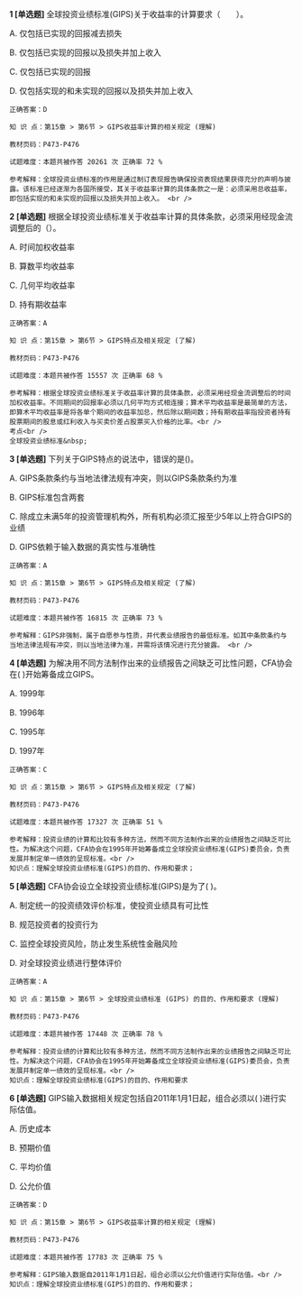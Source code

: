 **1 [单选题]** 全球投资业绩标准(GIPS)关于收益率的计算要求（&emsp;&emsp;）。 

A. 仅包括已实现的回报减去损失

B. 仅包括已实现的回报以及损失并加上收入

C. 仅包括已实现的回报

D. 仅包括实现的和未实现的回报以及损失并加上收入 

```
正确答案：D

知 识 点：第15章 > 第6节 > GIPS收益率计算的相关规定 (理解)

教材页码：P473-P476

试题难度：本题共被作答 20261 次 正确率 72 %

参考解释：全球投资业绩标准的作用是通过制订表现报告确保投资表现结果获得充分的声明与披露。该标准已经逐渐为各国所接受，其关于收益率计算的具体条款之一是：必须采用总收益率，即包括实现的和未实现的回报以及损失并加上收入。 <br />

```


**2 [单选题]** 根据全球投资业绩标准关于收益率计算的具体条款，必须采用经现金流调整后的（）。

A. 时间加权收益率

B. 算数平均收益率

C. 几何平均收益率

D. 持有期收益率

```
正确答案：A

知 识 点：第15章 > 第6节 > GIPS特点及相关规定 (了解)

教材页码：P473-P476

试题难度：本题共被作答 15557 次 正确率 68 %

参考解释：根据全球投资业绩标准关于收益率计算的具体条款，必须采用经现金流调整后的时间加权收益率。不同期间的回报率必须以几何平均方式相连接；算术平均收益率是最简单的方法，即算术平均收益率是将各单个期间的收益率加总，然后除以期间数；持有期收益率指投资者持有股票期间的股息或红利收入与买卖价差占股票买入价格的比率。<br />
考点<br />
全球投资业绩标准&nbsp;
```


**3 [单选题]** 下列关于GIPS特点的说法中，错误的是()。 

A. GIPS条款条约与当地法律法规有冲突，则以GIPS条款条约为准

B. GIPS标准包含两套

C. 除成立未满5年的投资管理机构外，所有机构必须汇报至少5年以上符合GIPS的业绩

D. GIPS依赖于输入数据的真实性与准确性 

```
正确答案：A

知 识 点：第15章 > 第6节 > GIPS特点及相关规定 (了解)

教材页码：P473-P476

试题难度：本题共被作答 16815 次 正确率 73 %

参考解释：GIPS非强制，属于自愿参与性质，并代表业绩报告的最低标准。如其中条款条约与当地法律法规有冲突，则以当地法律为准，并需将该情况进行充分披露。 <br />

```


**4 [单选题]** 为解决用不同方法制作出来的业绩报告之间缺乏可比性问题，CFA协会在( )开始筹备成立GIPS。

A. 1999年

B. 1996年

C. 1995年

D. 1997年 

```
正确答案：C

知 识 点：第15章 > 第6节 > GIPS特点及相关规定 (了解)

教材页码：P473-P476

试题难度：本题共被作答 17327 次 正确率 51 %

参考解释：投资业绩的计算和比较有多种方法，然而不同方法制作出来的业绩报告之间缺乏可比性。为解决这个问题，CFA协会在1995年开始筹备成立全球投资业绩标准(GIPS)委员会，负责发展并制定单一绩效的呈现标准。<br />
知识点：理解全球投资业绩标准(GIPS)的目的、作用和要求；
```


**5 [单选题]** CFA协会设立全球投资业绩标准(GIPS)是为了( )。

A. 制定统一的投资绩效评价标准，使投资业绩具有可比性

B. 规范投资者的投资行为

C. 监控全球投资风险，防止发生系统性金融风险

D. 对全球投资业绩进行整体评价 

```
正确答案：A

知 识 点：第15章 > 第6节 > 全球投资业绩标准 (GIPS) 的目的、作用和要求 (理解)

教材页码：P473-P476

试题难度：本题共被作答 17448 次 正确率 78 %

参考解释：投资业绩的计算和比较有多种方法，然而不同方法制作出来的业绩报告之间缺乏可比性。为解决这个问题，CFA协会在1995年开始筹备成立全球投资业绩标准(GIPS)委员会，负责发展并制定单一绩效的呈现标准。<br />
知识点：理解全球投资业绩标准(GIPS)的目的、作用和要求
```


**6 [单选题]** GIPS输入数据相关规定包括自2011年1月1日起，组合必须以( )进行实际估值。

A. 历史成本

B. 预期价值

C. 平均价值

D. 公允价值 

```
正确答案：D

知 识 点：第15章 > 第6节 > GIPS收益率计算的相关规定 (理解)

教材页码：P473-P476

试题难度：本题共被作答 17783 次 正确率 75 %

参考解释：GIPS输入数据自2011年1月1日起，组合必须以公允价值进行实际估值。<br />
知识点：理解全球投资业绩标准(GIPS)的目的、作用和要求；
```

